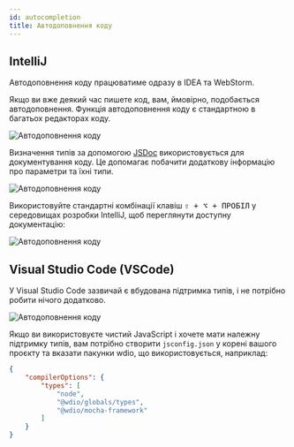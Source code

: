 ```yaml
---
id: autocompletion
title: Автодоповнення коду
---
```


## IntelliJ

Автодоповнення коду працюватиме одразу в IDEA та WebStorm.

Якщо ви вже деякий час пишете код, вам, ймовірно, подобається автодоповнення. Функція автодоповнення коду є стандартною в багатьох редакторах коду.

![Автодоповнення коду](/img/autocompletion/0.png)

Визначення типів за допомогою [JSDoc](http://usejsdoc.org/) використовується для документування коду. Це допомагає побачити додаткову інформацію про параметри та їхні типи.

![Автодоповнення коду](/img/autocompletion/1.png)

Використовуйте стандартні комбінації клавіш <kbd>⇧ + ⌥ + ПРОБІЛ</kbd> у середовищах розробки IntelliJ, щоб переглянути доступну документацію:

![Автодоповнення коду](/img/autocompletion/2.png)

## Visual Studio Code (VSCode)

У Visual Studio Code зазвичай є вбудована підтримка типів, і не потрібно робити нічого додатково.

![Автодоповнення коду](/img/autocompletion/14.png)

Якщо ви використовуєте чистий JavaScript і хочете мати належну підтримку типів, вам потрібно створити `jsconfig.json` у корені вашого проєкту та вказати пакунки wdio, що використовується, наприклад:

```json title="jsconfig.json"
{
    "compilerOptions": {
        "types": [
            "node",
            "@wdio/globals/types",
            "@wdio/mocha-framework"
        ]
    }
}
```
